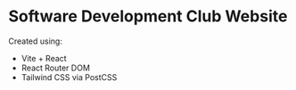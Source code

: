 # Software Development Club Website

Created using:
- Vite + React 
- React Router DOM
- Tailwind CSS via PostCSS